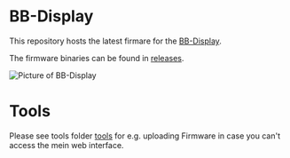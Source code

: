 # BB-Display

This repository hosts the latest firmare for the [BB-Display](https://www.blue-battery.com/product-page/bb-display).

The firmware binaries can be found in [releases](http://github.com/blue-battery-ch/BB-Display/releases/latest).

![Picture of BB-Display][device]

# Tools

Please see tools folder [tools](https://github.com/blue-battery-ch/BB-Display/tree/main/tools) for e.g. uploading Firmware in case you can't access the mein web interface.

[device]: https://static.wixstatic.com/media/214c6f_8ee849b3d33c4022a48a8a12a6f4eaf9~mv2.png/v1/fill/w_256,h_256,al_c,q_90,usm_0.66_1.00_0.01,enc_auto/214c6f_8ee849b3d33c4022a48a8a12a6f4eaf9~mv2.png "BB-Display"
